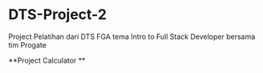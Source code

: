 # DTS-Project-2
Project Pelatihan dari DTS FGA tema Intro to Full Stack Developer bersama tim Progate

**Project Calculator **
